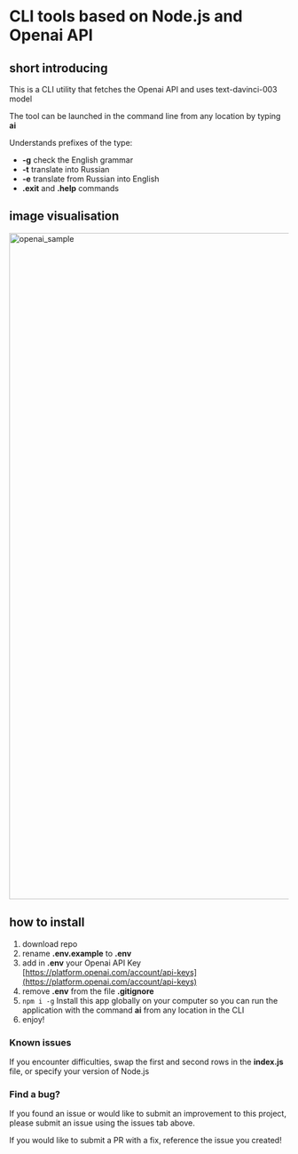 # CLI tools based on Node.js and Openai API

## short introducing

This is a CLI utility that fetches the Openai API and uses text-davinci-003 model

The tool can be launched in the command line from any location by typing **ai**

Understands prefixes of the type:

- **-g** check the English grammar
- **-t** translate into Russian
- **-e** translate from Russian into English
- **.exit** and **.help** commands

## image visualisation

<img width="1199" alt="openai_sample" src="https://user-images.githubusercontent.com/83927854/216793557-f2d1321f-0c0b-4dfa-86ac-0b11cb3ede9c.png">

## how to install

1. download repo
2. rename **.env.example** to **.env**
3. add in **.env** your Openai API Key [https://platform.openai.com/account/api-keys](https://platform.openai.com/account/api-keys)
4. remove **.env** from the file **.gitignore**
5. `npm i -g` Install this app globally on your computer so you can run the application with the command **ai** from any location in the CLI
6. enjoy!

### Known issues

If you encounter difficulties, swap the first and second rows in the **index.js** file, or specify your version of Node.js

### Find a bug?

If you found an issue or would like to submit an improvement to this project, please submit an issue using the issues tab above.

If you would like to submit a PR with a fix, reference the
issue you created!
